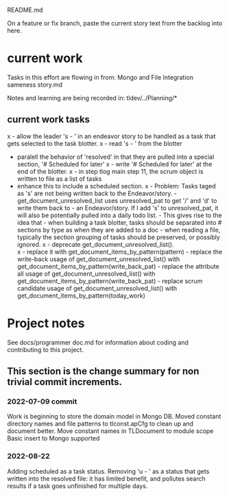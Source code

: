 README.md

On a feature or fix branch, paste the current story text 
from the backlog into here.
# current work

Tasks in this effort are flowing in from:
    Mongo and File Integration sameness story.md

Notes and learning are being recorded in:
    tldev/../Planning/*

## current work tasks
x - allow the leader 's - ' in an endeavor story to be handled as a task that gets selected to the task blotter.
x - read 's - ' from the blotter
 - paralell the behavior of 'resolved' in that they are pulled into a special section, '# Scheduled for later'
    x - write '# Scheduled for later' at the end of the blotter.
x - in step tlog main step 11, the scrum object is written to file as a list of tasks
 - enhance this to include a scheduled section. 
x - Problem: Tasks taged as 's' are not being written back to the Endeavor/story.
       - get_document_unresolved_list uses unresolved_pat to get '/' and 'd' to write them back to
       - an Endeavor/story.  If I add 's' to unresolved_pat, it will also be potentially pulled into a 
         daily todo list.
       - This gives rise to the idea that 
         - when building a task blotter, tasks should be 
           separated into # sections by type as when they are added to a doc
         - when reading a file, typically the section grouping of tasks should be preserved, 
           or possibly ignored.
   x - deprecate get_document_unresolved_list().  
   x - replace it with get_document_items_by_pattern(pattern)
         - replace the write-back usage of get_document_unresolved_list() with get_document_items_by_pattern(write_back_pat)
         - replace the attribute all usage of get_document_unresolved_list() with get_document_items_by_pattern(write_back_pat)
         - replace scrum candidate usage of get_document_unresolved_list() with get_document_items_by_pattern(today_work) 

# Project notes
See docs/programmer doc.md for information about coding and contributing to this project.

## This section is the change summary for non trivial commit increments.
### 2022-07-09 commit
Work is beginning to store the domain model in Mongo DB.
Moved constant directory names and file patterns to tlconst.apCfg to clean up and document better.
Move constant names in TLDocument to module scope
Basic insert to Mongo supported

### 2022-08-22
Adding scheduled as a task status.
Removing 'u - ' as a status that gets written into the resolved file: it has limited benefit, 
    and pollutes search results if a task goes unfinished for multiple days.